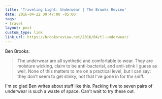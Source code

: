 ```yaml
---
title: 'Traveling Light: Underwear | The Brooks Review'
date: 2016-04-22 00:47:00 -05:00
tags:
- travel
layout: post
custom_type: link
link_url: https://brooksreview.net/2016/04/tl-underwear/
---
```


Ben Brooks:

> The underwear are all synthetic and comfortable to wear. They are moisture wicking, claim to be anti-bacterial, and anti-stink I guess as well. None of this matters to me on a practical level, but I can say: they don’t seem to get stinky, not that I’ve gone in for *the* sniff.

I'm so glad Ben writes about stuff like this. Packing five to seven pairs of underwear is such a waste of space. Can't wait to try these out.
